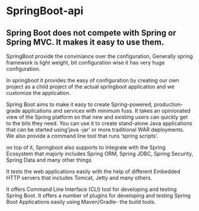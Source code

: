 # SpringBoot-api

## Spring Boot does not compete with Spring or Spring MVC. It makes it easy to use them.

  SpringBoot provide the conviniance over the configuration, Generally spring framework is light weight,
  bit configuration wise it has very huge configuration.

  In springboot it provides the easy of configuration by creating our own project as a child project of the actual springboot
  application and we customize the application.

  Spring Boot aims to make it easy to create Spring-powered, production-grade applications and services with minimum fuss. 
  It takes an opinionated view of the Spring platform so that new and existing users can quickly get to the bits they need. 
  You can use it to create stand-alone Java applications that can be started using‘java -jar’ or more traditional WAR 
  deployments. We also provide a command line tool that runs ‘spring scripts’.

  on top of it, Springboot also supports to integrate with the Spring Ecosystem that majorly includes Spring ORM, Spring JDBC,
  Spring Security, Spring Data and many other things

  It tests the web applications easily with the help of different Embedded HTTP servers that includes Tomcat, 
  Jetty and many others.

  It offers Command Line Interface (CLI) tool for developing and testing Spring Boot.
  It offers a number of plugins for developing and testing Spring Boot Applications easily using Maven/Gradle- the build         tools.
